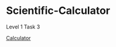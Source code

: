 # Scientific-Calculator
<p>Level 1 Task 3</p>
<a href="https://sai0029.github.io/Codsoft_task3/">Calculator</a>
